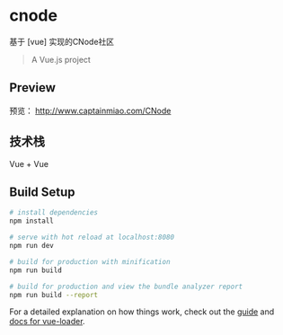 # cnode

基于 [vue] 实现的CNode社区

> A Vue.js project

## Preview

预览： http://www.captainmiao.com/CNode

## 技术栈

Vue + Vue

## Build Setup

``` bash
# install dependencies
npm install

# serve with hot reload at localhost:8080
npm run dev

# build for production with minification
npm run build

# build for production and view the bundle analyzer report
npm run build --report
```

For a detailed explanation on how things work, check out the [guide](http://vuejs-templates.github.io/webpack/) and [docs for vue-loader](http://vuejs.github.io/vue-loader).
